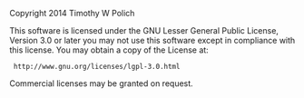 Copyright 2014 Timothy W Polich

This software is licensed under the GNU Lesser General Public License, Version 3.0 or later
you may not use this software except in compliance with this license.
You may obtain a copy of the License at:

     http://www.gnu.org/licenses/lgpl-3.0.html
     
Commercial licenses may be granted on request.
